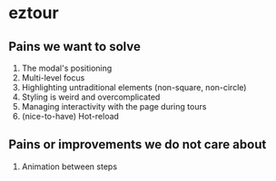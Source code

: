 # eztour

## Pains we want to solve

1. The modal's positioning
2. Multi-level focus
3. Highlighting untraditional elements (non-square, non-circle)
4. Styling is weird and overcomplicated
5. Managing interactivity with the page during tours
6. (nice-to-have) Hot-reload

## Pains or improvements we do not care about

1. Animation between steps
